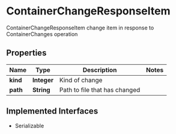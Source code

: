 

# ContainerChangeResponseItem

ContainerChangeResponseItem change item in response to ContainerChanges operation

## Properties

Name | Type | Description | Notes
------------ | ------------- | ------------- | -------------
**kind** | **Integer** | Kind of change | 
**path** | **String** | Path to file that has changed | 


## Implemented Interfaces

* Serializable


